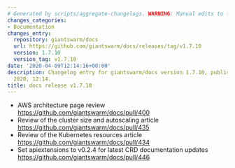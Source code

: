 ```yaml
---
# Generated by scripts/aggregate-changelogs. WARNING: Manual edits to this files will be overwritten.
changes_categories:
- Documentation
changes_entry:
  repository: giantswarm/docs
  url: https://github.com/giantswarm/docs/releases/tag/v1.7.10
  version: 1.7.10
  version_tag: v1.7.10
date: '2020-04-09T12:14:16+00:00'
description: Changelog entry for giantswarm/docs version 1.7.10, published on 09 April
  2020, 12:14.
title: docs release v1.7.10
---
```


- AWS architecture page review https://github.com/giantswarm/docs/pull/400
- Review of the cluster size and autoscaling article https://github.com/giantswarm/docs/pull/435
- Review of the Kubernetes resources article https://github.com/giantswarm/docs/pull/434
- Set apiextensions to v0.2.4 for latest CRD documentation updates https://github.com/giantswarm/docs/pull/446
